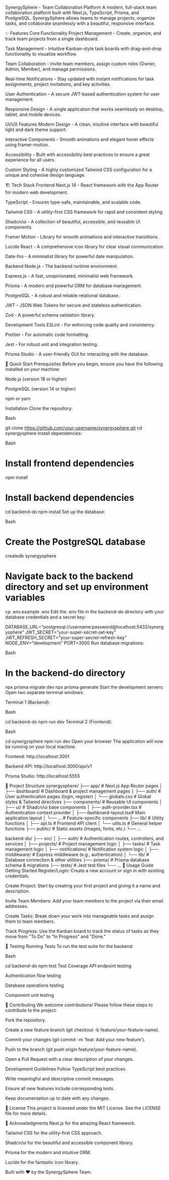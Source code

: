 SynergySphere - Team Collaboration Platform
A modern, full-stack team collaboration platform built with Next.js, TypeScript, Prisma, and PostgreSQL. SynergySphere allows teams to manage projects, organize tasks, and collaborate seamlessly with a beautiful, responsive interface.

✨ Features
Core Functionality
Project Management - Create, organize, and track team projects from a single dashboard.

Task Management - Intuitive Kanban-style task boards with drag-and-drop functionality to visualize workflow.

Team Collaboration - Invite team members, assign custom roles (Owner, Admin, Member), and manage permissions.

Real-time Notifications - Stay updated with instant notifications for task assignments, project invitations, and key activities.

User Authentication - A secure JWT-based authentication system for user management.

Responsive Design - A single application that works seamlessly on desktop, tablet, and mobile devices.

UI/UX Features
Modern Design - A clean, intuitive interface with beautiful light and dark theme support.

Interactive Components - Smooth animations and elegant hover effects using framer-motion.

Accessibility - Built with accessibility best practices to ensure a great experience for all users.

Custom Styling - A highly customized Tailwind CSS configuration for a unique and cohesive design language.

🏗 Tech Stack
Frontend
Next.js 14 - React framework with the App Router for modern web development.

TypeScript - Ensures type-safe, maintainable, and scalable code.

Tailwind CSS - A utility-first CSS framework for rapid and consistent styling.

Shadcn/ui - A collection of beautiful, accessible, and reusable UI components.

Framer Motion - Library for smooth animations and interactive transitions.

Lucide React - A comprehensive icon library for clear visual communication.

Date-fns - A minimalist library for powerful date manipulation.

Backend
Node.js - The backend runtime environment.

Express.js - A fast, unopinionated, minimalist web framework.

Prisma - A modern and powerful ORM for database management.

PostgreSQL - A robust and reliable relational database.

JWT - JSON Web Tokens for secure and stateless authentication.

Zod - A powerful schema validation library.

Development Tools
ESLint - For enforcing code quality and consistency.

Prettier - For automatic code formatting.

Jest - For robust unit and integration testing.

Prisma Studio - A user-friendly GUI for interacting with the database.

🚀 Quick Start
Prerequisites
Before you begin, ensure you have the following installed on your machine:

Node.js (version 18 or higher)

PostgreSQL (version 14 or higher)

npm or yarn

Installation
Clone the repository:

Bash

git clone https://github.com/your-username/synergysphere.git
cd synergysphere
Install dependencies:

Bash

# Install frontend dependencies
npm install

# Install backend dependencies
cd backend-do
npm install
Set up the database:

Bash

# Create the PostgreSQL database
createdb synergysphere

# Navigate back to the backend directory and set up environment variables
cp .env.example .env
Edit the .env file in the backend-do directory with your database credentials and a secret key:

DATABASE_URL="postgresql://username:password@localhost:5432/synergysphere"
JWT_SECRET="your-super-secret-jwt-key"
JWT_REFRESH_SECRET="your-super-secret-refresh-key"
NODE_ENV="development"
PORT=3000
Run database migrations:

Bash

# In the backend-do directory
npx prisma migrate dev
npx prisma generate
Start the development servers:
Open two separate terminal windows.

Terminal 1 (Backend):

Bash

cd backend-do
npm run dev
Terminal 2 (Frontend):

Bash

cd synergysphere
npm run dev
Open your browser
The application will now be running on your local machine.

Frontend: http://localhost:3001

Backend API: http://localhost:3000/api/v1

Prisma Studio: http://localhost:5555

📂 Project Structure
synergysphere/
├── app/                    # Next.js App Router pages
│   ├── dashboard/          # Dashboard & project management pages
│   ├── auth/               # User authentication pages (login, register)
│   └── globals.css         # Global styles & Tailwind directives
├── components/           # Reusable UI components
│   ├── ui/               # Shadcn/ui base components
│   ├── auth-provider.tsx # Authentication context provider
│   ├── dashboard-layout.tsx# Main application layout
│   └── ...                 # Feature-specific components
├── lib/                  # Utility functions
│   ├── api.ts            # Frontend API client
│   └── utils.ts          # General helper functions
├── public/               # Static assets (images, fonts, etc.)
└── ...

backend-do/
├── src/
│   ├── auth/             # Authentication routes, controllers, and services
│   ├── projects/         # Project management logic
│   ├── tasks/            # Task management logic
│   ├── notifications/    # Notification system logic
│   ├── middleware/       # Express middleware (e.g., authentication)
│   └── lib/              # Database connection & other utilities
├── prisma/               # Prisma database schema & migrations
├── tests/                # Jest test files
└── ...
📝 Usage Guide
Getting Started
Register/Login: Create a new account or sign in with existing credentials.

Create Project: Start by creating your first project and giving it a name and description.

Invite Team Members: Add your team members to the project via their email addresses.

Create Tasks: Break down your work into manageable tasks and assign them to team members.

Track Progress: Use the Kanban board to track the status of tasks as they move from "To Do" to "In Progress" and "Done."

🧪 Testing
Running Tests
To run the test suite for the backend:

Bash

cd backend-do
npm test
Test Coverage
API endpoint testing

Authentication flow testing

Database operations testing

Component unit testing

🤝 Contributing
We welcome contributions! Please follow these steps to contribute to the project:

Fork the repository.

Create a new feature branch (git checkout -b feature/your-feature-name).

Commit your changes (git commit -m 'feat: Add your new feature').

Push to the branch (git push origin feature/your-feature-name).

Open a Pull Request with a clear description of your changes.

Development Guidelines
Follow TypeScript best practices.

Write meaningful and descriptive commit messages.

Ensure all new features include corresponding tests.

Keep documentation up to date with any changes.

📄 License
This project is licensed under the MIT License. See the LICENSE file for more details.

🙏 Acknowledgments
Next.js for the amazing React framework.

Tailwind CSS for the utility-first CSS approach.

Shadcn/ui for the beautiful and accessible component library.

Prisma for the modern and intuitive ORM.

Lucide for the fantastic icon library.

Built with ❤️ by the SynergySphere Team.
